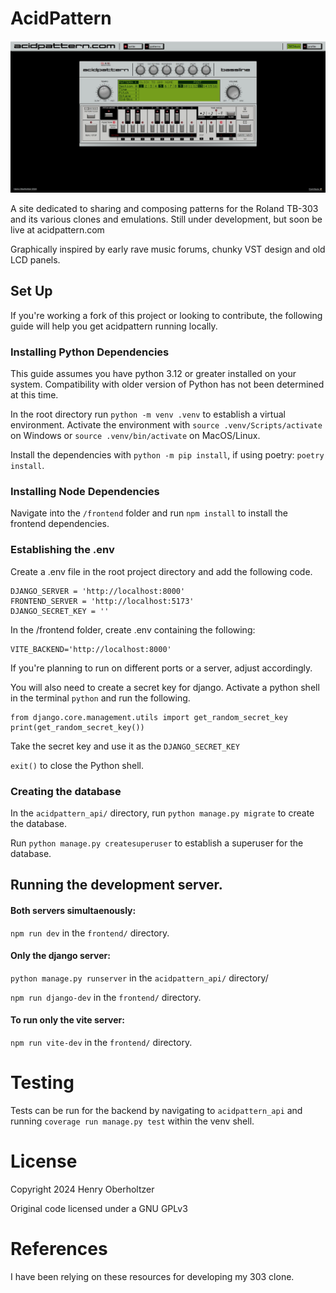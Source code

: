 # AcidPattern

![A screenshot of the development version of the acidpattern website, showing a grey navigation header, and a silver, box shaped synthesizer in the center, with a green LCD inside showing details about the synthesizer.](https://github.com/henry-oberholtzer/acidpattern/blob/main/documentation/screenshot_01.jpg?raw=true)

A site dedicated to sharing and composing patterns for the Roland TB-303 and its various clones and emulations. Still under development, but soon be live at acidpattern.com

Graphically inspired by early rave music forums, chunky VST design and old LCD panels.


## Set Up

If you're working a fork of this project or looking to contribute, the following guide will help you get acidpattern running locally.

### Installing Python Dependencies

This guide assumes you have python 3.12 or greater installed on your system. Compatibility with older version of Python has not been determined at this time.

In the root directory run `python -m venv .venv` to establish a virtual environment. Activate the environment with `source .venv/Scripts/activate` on Windows or `source .venv/bin/activate` on MacOS/Linux.

Install the dependencies with `python -m pip install`, if using poetry: `poetry install`.

### Installing Node Dependencies

Navigate into the `/frontend` folder and run `npm install` to install the frontend dependencies.

### Establishing the .env

Create a .env file in the root project directory and add the following code.

```
DJANGO_SERVER = 'http://localhost:8000'
FRONTEND_SERVER = 'http://localhost:5173'
DJANGO_SECRET_KEY = ''
```

In the /frontend folder, create .env containing the following:

```
VITE_BACKEND='http://localhost:8000'
```

If you're planning to run on different ports or a server, adjust accordingly.

You will also need to create a secret key for django.
Activate a python shell in the terminal `python` and run the following.
```
from django.core.management.utils import get_random_secret_key
print(get_random_secret_key())
```
Take the secret key and use it as the `DJANGO_SECRET_KEY`

`exit()` to close the Python shell.

### Creating the database

In the `acidpattern_api/` directory, run `python manage.py migrate` to create the database.

Run `python manage.py createsuperuser` to establish a superuser for the database.

## Running the development server.

#### Both servers simultaenously:
`npm run dev` in the `frontend/` directory.
#### Only the django server:

`python manage.py runserver` in the `acidpattern_api/` directory/

`npm run django-dev` in the `frontend/` directory.
#### To run only the vite server:
`npm run vite-dev` in the `frontend/` directory.

# Testing

Tests can be run for the backend by navigating to `acidpattern_api` and running `coverage run manage.py test` within the venv shell.

# License

Copyright 2024 Henry Oberholtzer

Original code licensed under a GNU GPLv3

# References

I have been relying on these resources for developing my 303 clone.
